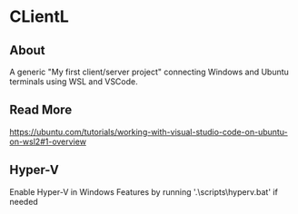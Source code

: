 # CLientL

## About
A generic "My first client/server project" connecting Windows and Ubuntu terminals using WSL and VSCode.

## Read More
https://ubuntu.com/tutorials/working-with-visual-studio-code-on-ubuntu-on-wsl2#1-overview

## Hyper-V
Enable Hyper-V in Windows Features by running '.\scripts\hyperv.bat' if needed
